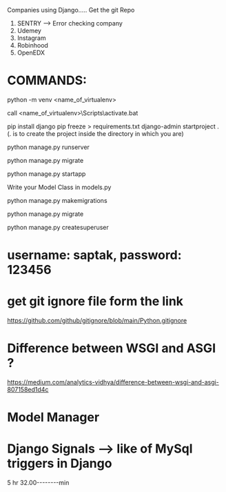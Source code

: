 Companies using Django..... 
Get the git Repo

1. SENTRY --> Error checking company
2. Udemey
3. Instagram
4. Robinhood
5. OpenEDX

# COMMANDS: 
python -m venv <name_of_virtualenv>

call <name_of_virtualenv>\Scripts\activate.bat

pip install django
pip freeze > requirements.txt
django-admin startproject <project name> . (. is to create the project inside the directory in which you are)

python manage.py runserver

python manage.py migrate

python manage.py startapp <app name>

Write your Model Class in models.py

python manage.py makemigrations

python manage.py migrate

python manage.py createsuperuser
# username: saptak,  password: 123456

# get git ignore file form the link
https://github.com/github/gitignore/blob/main/Python.gitignore

# Difference between WSGI and ASGI ?
https://medium.com/analytics-vidhya/difference-between-wsgi-and-asgi-807158ed1d4c

# Model Manager

# Django Signals --> like of MySql triggers in Django

5 hr 32.00--------min
